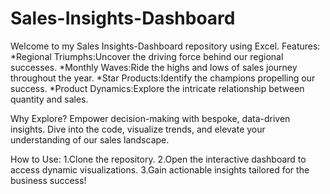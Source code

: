# Sales-Insights-Dashboard

Welcome to my Sales Insights-Dashboard repository using Excel.
Features:
*Regional Triumphs:Uncover the driving force behind our regional successes.
*Monthly Waves:Ride the highs and lows of sales journey throughout the year.
*Star Products:Identify the champions propelling our success.
*Product Dynamics:Explore the intricate relationship between quantity and sales.

Why Explore?
Empower decision-making with bespoke, data-driven insights. Dive into the code, visualize trends, and elevate your understanding of our sales landscape.

How to Use:
1.Clone the repository.
2.Open the interactive dashboard to access dynamic visualizations.
3.Gain actionable insights tailored for the business success!
